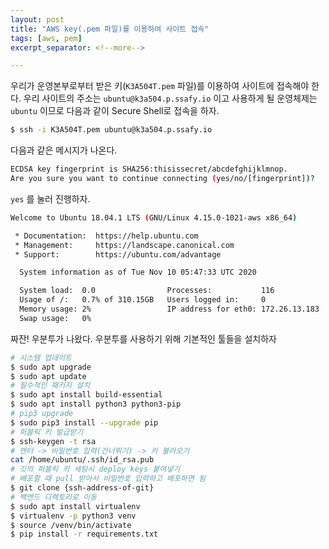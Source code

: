 ```yaml
---
layout: post
title: "AWS key(.pem 파일)를 이용하여 사이트 접속"
tags: [aws, pem]
excerpt_separator: <!--more-->

---
```


우리가 운영본부로부터 받은 키(`K3A504T.pem` 파일)를 이용하여 사이트에 접속해야 한다. 우리 사이트의 주소는 `ubuntu@k3a504.p.ssafy.io` 이고 사용하게 될 운영체제는 `ubuntu` 이므로 다음과 같이 Secure Shell로 접속을 하자.

<!--more-->

```bash
$ ssh -i K3A504T.pem ubuntu@k3a504.p.ssafy.io
```

다음과 같은 메시지가 나온다. 

```bash
ECDSA key fingerprint is SHA256:thisissecret/abcdefghijklmnop.
Are you sure you want to continue connecting (yes/no/[fingerprint])?
```

`yes` 를 눌러 진행하자.

```bash
Welcome to Ubuntu 18.04.1 LTS (GNU/Linux 4.15.0-1021-aws x86_64)

 * Documentation:  https://help.ubuntu.com
 * Management:     https://landscape.canonical.com
 * Support:        https://ubuntu.com/advantage

  System information as of Tue Nov 10 05:47:33 UTC 2020

  System load:  0.0                Processes:           116
  Usage of /:   0.7% of 310.15GB   Users logged in:     0
  Memory usage: 2%                 IP address for eth0: 172.26.13.183
  Swap usage:   0%
```

짜잔! 우분투가 나왔다. 우분투를 사용하기 위해 기본적인 툴들을 설치하자

```bash
# 시스템 업데이트
$ sudo apt upgrade
$ sudo apt update
# 필수적인 패키지 설치
$ sudo apt install build-essential
$ sudo apt install python3 python3-pip
# pip3 upgrade
$ sudo pip3 install --upgrade pip
# 퍼블릭 키 발급받기
$ ssh-keygen -t rsa
# 엔터 -> 비밀번호 입력(건너뛰기) -> 키 불러오기
cat /home/ubuntu/.ssh/id_rsa.pub
# 깃의 퍼블릭 키 세팅시 deploy keys 붙여넣기
# 배포할 때 pull 받아서 비밀번호 입력하고 배포하면 됨
$ git clone {ssh-address-of-git}
# 백엔드 디렉토리로 이동
$ sudo apt install virtualenv
$ virtualenv -p python3 venv
$ source /venv/bin/activate
$ pip install -r requirements.txt
```


